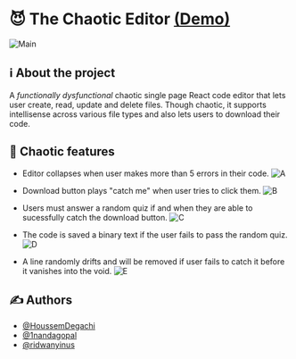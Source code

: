 
# 😈 The Chaotic Editor [(Demo)](https://lewis-hackathone.vercel.app/)

![Main](https://github.com/user-attachments/assets/a44a5fe4-082b-432c-853f-6a83d9ed0695)

## ℹ️ About the project
A *functionally dysfunctional* chaotic single page React code editor that lets user create, read, update and delete files. Though chaotic, it supports intellisense across various file types and also lets users to download their code.

## 👾 Chaotic features
- Editor collapses when user makes more than 5 errors in their code.
![A](https://github.com/user-attachments/assets/e2de43b7-36ef-47d4-8f23-6fb837e88e4d)

- Download button plays "catch me" when user tries to click them.
![B](https://github.com/user-attachments/assets/4655dd80-41e7-449e-a6e6-e55d32223d03)

- Users must answer a random quiz if and when they are able to sucessfully catch the download button.
![C](https://github.com/user-attachments/assets/1c72c823-7385-42e2-b438-561871e60708)

- The code is saved a binary text if the user fails to pass the random quiz.
![D](https://github.com/user-attachments/assets/623dbf34-65ac-4765-9059-e0493761343f)

- A line randomly drifts and will be removed if user fails to catch it before it vanishes into the void.
![E](https://github.com/user-attachments/assets/6ea1803c-d32f-441c-91a0-ac8b997aa8ba)







## ✍️ Authors

- [@HoussemDegachi](https://github.com/HoussemDegachi)
- [@1nandagopal](https://github.com/1nandagopal)
- [@ridwanyinus](https://github.com/ridwanyinus)

